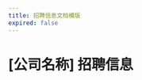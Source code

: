 ```yaml
---
title: 招聘信息文档模版
expired: false
---
```


# [公司名称] 招聘信息

<JobPostingTable job-posting-json-path="公司文件夹名/data/职位信息json文件名" />
